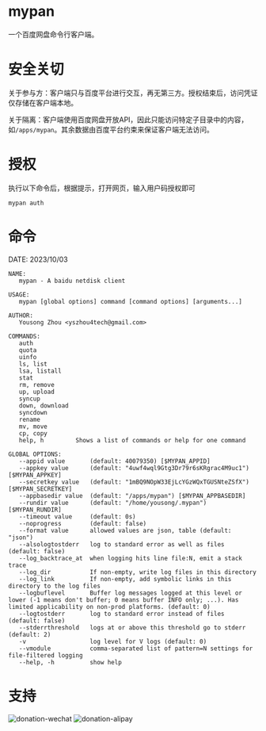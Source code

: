 # mypan

一个百度网盘命令行客户端。

# 安全关切

关于参与方：客户端只与百度平台进行交互，再无第三方。授权结束后，访问凭证仅存储在客户端本地。

关于隔离：客户端使用百度网盘开放API，因此只能访问特定子目录中的内容，如`/apps/mypan`。其余数据由百度平台约束来保证客户端无法访问。

# 授权

执行以下命令后，根据提示，打开网页，输入用户码授权即可

	mypan auth

# 命令

DATE: 2023/10/03
```
NAME:
   mypan - A baidu netdisk client

USAGE:
   mypan [global options] command [command options] [arguments...]

AUTHOR:
   Yousong Zhou <yszhou4tech@gmail.com>

COMMANDS:
   auth            
   quota           
   uinfo           
   ls, list        
   lsa, listall    
   stat            
   rm, remove      
   up, upload      
   syncup          
   down, download  
   syncdown        
   rename          
   mv, move        
   cp, copy        
   help, h         Shows a list of commands or help for one command

GLOBAL OPTIONS:
   --appid value       (default: 40079350) [$MYPAN_APPID]
   --appkey value      (default: "4uwf4wql9Gtg3Dr79r6sKRgrac4M9uc1") [$MYPAN_APPKEY]
   --secretkey value   (default: "1mBQ9NOpW33EjLcYGzWQxTGUSNteZSfX") [$MYPAN_SECRETKEY]
   --appbasedir value  (default: "/apps/mypan") [$MYPAN_APPBASEDIR]
   --rundir value      (default: "/home/yousong/.mypan") [$MYPAN_RUNDIR]
   --timeout value     (default: 0s)
   --noprogress        (default: false)
   --format value      allowed values are json, table (default: "json")
   --alsologtostderr   log to standard error as well as files (default: false)
   --log_backtrace_at  when logging hits line file:N, emit a stack trace
   --log_dir           If non-empty, write log files in this directory
   --log_link          If non-empty, add symbolic links in this directory to the log files
   --logbuflevel       Buffer log messages logged at this level or lower (-1 means don't buffer; 0 means buffer INFO only; ...). Has limited applicability on non-prod platforms. (default: 0)
   --logtostderr       log to standard error instead of files (default: false)
   --stderrthreshold   logs at or above this threshold go to stderr (default: 2)
   -v                  log level for V logs (default: 0)
   --vmodule           comma-separated list of pattern=N settings for file-filtered logging
   --help, -h          show help
```

# 支持

![donation-wechat](https://github.com/yousong/mypan/assets/4948057/1c9a2878-cc65-4e40-99d8-a0b5d91c7253)
![donation-alipay](https://github.com/yousong/mypan/assets/4948057/990f65c9-d543-46ee-8e68-315e75037d8b)
